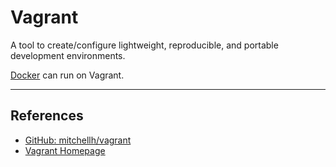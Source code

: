 # Vagrant

A tool to create/configure lightweight, reproducible, and portable development environments.

[Docker](./docker.md) can run on Vagrant.

---

## References

-   [GitHub: mitchellh/vagrant](https://github.com/mitchellh/vagrant)
-   [Vagrant Homepage](https://www.vagrantup.com)
